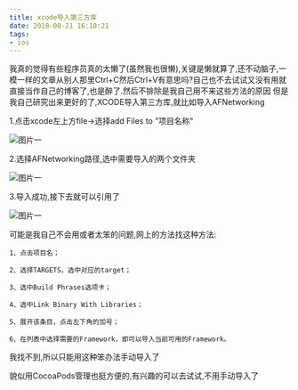 ```yaml
---
title: xcode导入第三方库
date: 2018-08-21 16:10:21
tags:
- ios
---
```

我真的觉得有些程序员真的太懒了(虽然我也很懒),关键是懒就算了,还不动脑子,一模一样的文章从别人那里Ctrl+C然后Ctrl+V有意思吗?自己也不去试试又没有用就直接当作自己的博客了,也是醉了.然后不排除是我自己用不来这些方法的原因
但是我自己研究出来更好的了,XCODE导入第三方库,就比如导入AFNetworking

1.点击xcode左上方file->选择add Files to "项目名称"

![图片一](http://image.honglingqi.cn/blogImages/1808/xcode/one.jpg)

2.选择AFNetworking路径,选中需要导入的两个文件夹

![图片一](http://image.honglingqi.cn/blogImages/1808/xcode/two.png)

3.导入成功,接下去就可以引用了

![图片一](http://image.honglingqi.cn/blogImages/1808/xcode/three.png)

可能是我自己不会用或者太笨的问题,网上的方法找这种方法:

```angular2html
1、点击项目名；

2、选择TARGETS，选中对应的target；

3、选中Build Phrases选项卡；

4、选中Link Binary With Libraries；

5、展开该条目，点击左下角的加号；

6、在列表中选择需要的Framework，即可以导入当前可用的Framework。
```
我找不到,所以只能用这种笨办法手动导入了

貌似用CocoaPods管理也挺方便的,有兴趣的可以去试试,不用手动导入了
